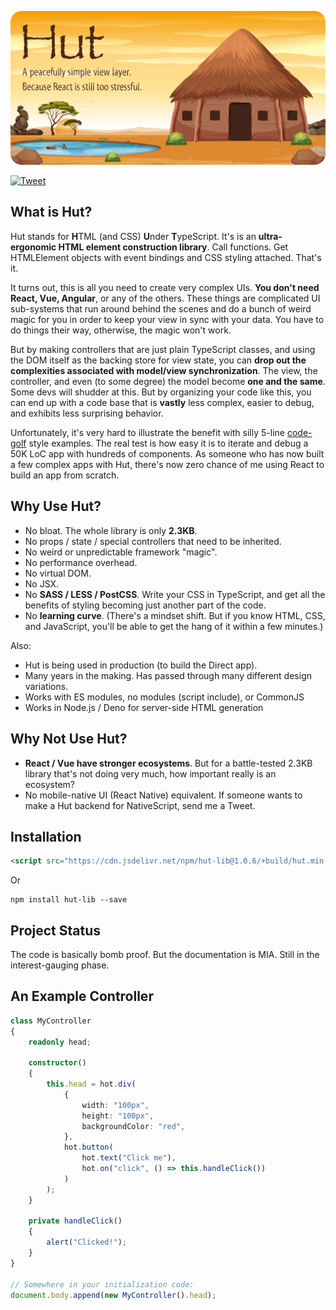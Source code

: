 <p align="center">
	<img src="readme-poster.png" alt="Hut Poster Image">
</p>

[![Tweet](https://img.shields.io/twitter/url/http/shields.io.svg?style=social)](https://twitter.com/intent/tweet?text=Is%20React%20too%20complicated%3F%20Give%20Hut.js%20a%20go.&url=https://github.com/paul-go/Hut)

## What is Hut?

Hut stands for **H**TML (and CSS) **U**nder **T**ypeScript. It's is an **ultra-ergonomic HTML element construction library**. Call functions. Get HTMLElement objects with event bindings and CSS styling attached. That's it.

It turns out, this is all you need to create very complex UIs. **You don't need React, Vue, Angular**, or any of the others. These things are complicated UI sub-systems that run around behind the scenes and do a bunch of weird magic for you in order to keep your view in sync with your data. You have to do things their way, otherwise, the magic won't work.

But by making controllers that are just plain TypeScript classes, and using the DOM itself as the backing store for view state, you can **drop out the complexities associated with model/view synchronization**. The view, the controller, and even (to some degree) the model become **one and the same**. Some devs will shudder at this. But by organizing your code like this, you can end up with a code base that is **vastly** less complex, easier to debug, and exhibits less surprising behavior.

Unfortunately, it's very hard to illustrate the benefit with silly 5-line [code-golf](https://en.wikipedia.org/wiki/Code_golf) style examples. The real test is how easy it is to iterate and debug a 50K LoC app with hundreds of components. As someone who has now built a few complex apps with Hut, there's now zero chance of me using React to build an app from scratch.

## Why Use Hut?

- No bloat. The whole library is only **2.3KB**.
- No props / state / special controllers that need to be inherited.
- No weird or unpredictable framework "magic".
- No performance overhead.
- No virtual DOM.
- No JSX.
- No **SASS / LESS / PostCSS**. Write your CSS in TypeScript, and get all the benefits of styling becoming just another part of the code.
- No **learning curve**. (There's a mindset shift. But if you know HTML, CSS, and JavaScript, you'll be able to get the hang of it within a few minutes.)

Also: 

- Hut is being used in production (to build the Direct app).
- Many years in the making. Has passed through many different design variations.
- Works with ES modules, no modules (script include), or CommonJS
- Works in Node.js / Deno for server-side HTML generation

## Why Not Use Hut?

- **React / Vue have stronger ecosystems**. But for a battle-tested 2.3KB library that's not doing very much, how important really is an ecosystem?
- No mobile-native UI (React Native) equivalent. If someone wants to make a Hut backend for NativeScript, send me a Tweet.

## Installation

```html
<script src="https://cdn.jsdelivr.net/npm/hut-lib@1.0.6/+build/hut.min.js"></script>
```
Or
```
npm install hut-lib --save
```

## Project Status

The code is basically bomb proof. But the documentation is MIA. Still in the interest-gauging phase.

## An Example Controller

```typescript
class MyController
{
	readonly head;
	
	constructor()
	{
		this.head = hot.div(
			{
				width: "100px",
				height: "100px",
				backgroundColor: "red",
			},
			hot.button(
				hot.text("Click me"),
				hot.on("click", () => this.handleClick())
			)
		);
	}
	
	private handleClick()
	{
		alert("Clicked!");
	}
}

// Somewhere in your initialization code:
document.body.append(new MyController().head);
```

